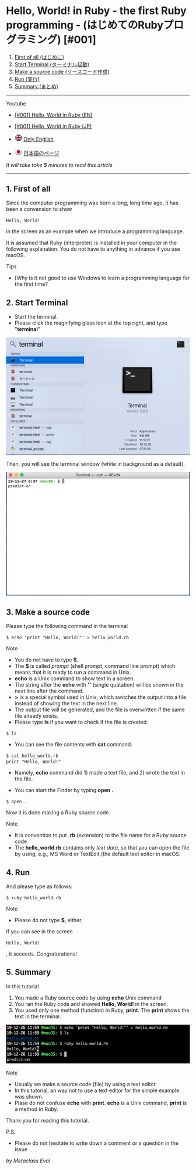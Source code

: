 

# Hello, World! in Ruby - the first Ruby programming - (はじめてのRubyプログラミング) [#001]

1. [First of all (はじめに)](#1-first-of-all-%E3%81%AF%E3%81%98%E3%82%81%E3%81%AB)
2. [Start Terminal (ターミナル起動)](#2-start-terminal-%E3%82%BF%E3%83%BC%E3%83%9F%E3%83%8A%E3%83%AB%E8%B5%B7%E5%8B%95)
3. [Make a source code (ソースコード作成)](#3-make-a-source-code-%E3%82%BD%E3%83%BC%E3%82%B9%E3%82%B3%E3%83%BC%E3%83%89%E4%BD%9C%E6%88%90)
4. [Run (実行)](#4-run-%E5%AE%9F%E8%A1%8C)
5. [Summary (まとめ)](#5-summary-%E3%81%BE%E3%81%A8%E3%82%81)

----

Youtube
* [[#001] Hello, World in Ruby (EN)](https://www.youtube.com/watch?v=-eNrtL38UKc)
* [[#001] Hello, World in Ruby (JP)](https://www.youtube.com/watch?v=nHY1uPXSCfU)

* <img src="png/en.png" width="20"> [Only English](https://github.com/metaclass-eval/ruby_programming/tree/master/doc/en/hello_world_001_en.md)
* <img src="png/jp.png" width="20"> [日本語のページ](https://github.com/metaclass-eval/ruby_programming/tree/master/doc/jp/hello_world_001_jp.md)

*It will take take **5** minutes to read this article*

----

## 1. First of all

Since the computer programming was born a long, long time ago, it has been a convension to show

```
Hello, World!
```

in the screen as an example when we introduce a programming language.

It is assumed that Ruby (interpreter) is installed in your computer in the following explanation. You do not have to anything in advance if you use macOS.

Tips
* [Why is it not good to use Windows to learn a programming language for the first time?

## 2. Start Terminal

* Start the terminal.
* Please click the magnifying glass icon at the top right, and type "**terminal**"

![terminal](https://github.com/metaclass-eval/ruby_programming/blob/master/png/terminal.png)

Then, you will see the terminal window (white in background as a default).

![terminal_default](https://github.com/metaclass-eval/ruby_programming/blob/master/png/terminal_default.png)

## 3. Make a source code

Please type the following command in the terminal

```
$ echo 'print "Hello, World!"' > hello_world.rb
```

Note
* You do not have to type **$**.
* The **$** is called *prompt* (shell prompt, command line prompt) which means that it is ready to run a command in Unix.
* **echo** is a Unix command to show text in a screen.
* The string after the **echo** with **''** (single quatation) will be shown in the next line after the command.
* **>** is a special symbol used in Unix, which switches the output into a file instead of showing the text in the next line.
* The output file will be generated, and the file is overwritten if the same file already exists.
* Please type **ls** if you want to check if the file is created.

```
$ ls
```

* You can see the file contents with **cat** command.

```
$ cat hello_world.rb
print "Hello, World!"
```

* Namely, **echo** command did 1) made a text file, and 2) wrote the text in the file.


* You can start the Finder by typing **open .**


```
$ open .
```

Now it is done making a Ruby source code.

Note
* It is convention to put **.rb** (extension) to the file name for a Ruby source code.
* The **hello_world.rb** contains only *text data*, so that you can open the file by using, e.g., MS Word or TextEdit (the default text editor in macOS.

## 4. Run

And please type as follows:

```
$ ruby hello_world.rb
```

Note
* Please do not type **$**, either.

If you can see in the screen

```
Hello, World!
```

, it scceeds. Congraturations!

## 5. Summary

In this tutorial

1. You made a Ruby source code by using **echo** Unix command
2. You ran the Ruby code and showed **Hello, World!** in the screen.
3. You used only one method (function) in Ruby, **print**. The **print** shows the text in the terminal.

![hello_world](https://github.com/metaclass-eval/ruby_programming/blob/master/png/hello_world.png)


Note
* Usually we make a source code (file) by using a text editor.
* In this tutorial, an way not to use a text editor for the simple example was shown.
* Plase do not confuse **echo** with **print**. **echo** is a Unix command, **print** is a method in Ruby.

Thank you for reading this tutorial.

P.S.
* Please do not hesitate to write down a comment or a question in the issue

*by Metaclass Eval*


